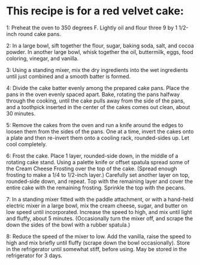 # This recipe is for a red velvet cake:


1: Preheat the oven to 350 degrees F. Lightly oil and flour three 9 by 1 1/2-inch round cake pans.

2: In a large bowl, sift together the flour, sugar, baking soda, salt, and cocoa powder.
In another large bowl, whisk together the oil, buttermilk, eggs, food coloring, vinegar, and vanilla.

3: Using a standing mixer, mix the dry ingredients into the wet ingredients until just combined and a smooth batter is formed.

4: Divide the cake batter evenly among the prepared cake pans. Place the pans in the oven evenly spaced apart.
Bake, rotating the pans halfway through the cooking, until the cake pulls away from the side of the pans, and a toothpick inserted in the center
of the cakes comes out clean, about 30 minutes.

5: Remove the cakes from the oven and run a knife around the edges to loosen them from the sides of the pans.
One at a time, invert the cakes onto a plate and then re-invert them onto a cooling rack, rounded-sides up. Let cool completely.

6: Frost the cake. Place 1 layer, rounded-side down, in the middle of a rotating cake stand.
Using a palette knife or offset spatula spread some of the Cream Cheese Frosting over the top of the cake.
(Spread enough frosting to make a 1/4 to 1/2-inch layer.) Carefully set another layer on top, rounded-side down, and repeat.
Top with the remaining layer and cover the entire cake with the remaining frosting. Sprinkle the top with the pecans.

7: In a standing mixer fitted with the paddle attachment, or with a hand-held electric mixer in a
large bowl, mix the cream cheese, sugar, and butter on low speed until incorporated.
Increase the speed to high, and mix until light and fluffy, about 5 minutes.
(Occasionally turn the mixer off, and scrape the down the sides of the bowl with a rubber spatula.)

8: Reduce the speed of the mixer to low.
Add the vanilla, raise the speed to high and mix briefly until fluffy (scrape down the bowl occasionally).
Store in the refrigerator until somewhat stiff, before using. May be stored in the refrigerator for 3 days.